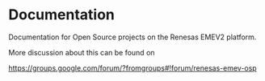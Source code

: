 Documentation
=============

Documentation for Open Source projects on the Renesas EMEV2 platform.

More discussion about this can be found on

https://groups.google.com/forum/?fromgroups#!forum/renesas-emev-osp
